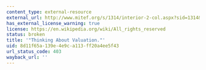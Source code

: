 ```yaml
---
content_type: external-resource
external_url: http://www.mitef.org/s/1314/interior-2-col.aspx?sid=1314&gid=5&pgid=5796
has_external_license_warning: true
license: https://en.wikipedia.org/wiki/All_rights_reserved
status: broken
title: '"Thinking About Valuation."'
uid: 8d11f65a-139e-4e9c-a113-ff20a4ee5f43
url_status_code: 403
wayback_url: ''
---
```

